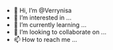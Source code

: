 - 👋 Hi, I’m @Verrynisa
- 👀 I’m interested in ...
- 🌱 I’m currently learning ...
- 💞️ I’m looking to collaborate on ...
- 📫 How to reach me ...

<!---
Verrynisa/Verrynisa is a ✨ special ✨ repository because its `README.md` (this file) appears on your GitHub profile.
You can click the Preview link to take a look at your changes.
--->
